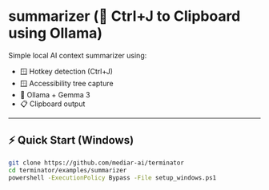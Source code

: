 # summarizer (🧠 Ctrl+J to Clipboard using Ollama)

Simple local AI context summarizer using:
- 🪟 Hotkey detection (Ctrl+J)
- 🪟 Accessibility tree capture
- 🤖 Ollama + Gemma 3
- 📋 Clipboard output

---

## ⚡ Quick Start (Windows)

```bash
git clone https://github.com/mediar-ai/terminator
cd terminator/examples/summarizer
powershell -ExecutionPolicy Bypass -File setup_windows.ps1
